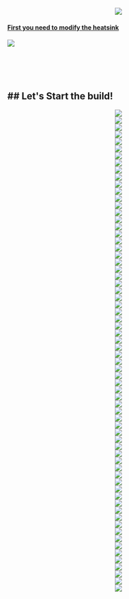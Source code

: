 

<br clear="both">

<div align="center">
  <img style="max-width: 100%;" src="https://github.com/dury10/VoronUsers/blob/Spartacus/printer_mods/dury10/Spartacus/IMAGES/spartacus_assembley/1.jpeg"  />
</div>


####   <a href="v6_heatsink_mod.md"> First you need to modify the heatsink </a>
####  <a href="v6_heatsink_mod.md" > <img style="max-width: 50%;" src="https://github.com/dury10/VoronUsers/blob/Spartacus/printer_mods/dury10/Spartacus/IMAGES/spartacus_assembley/v6_heatsink_mod/heatsink_mod.jpeg"></a>

<br>
<br>
<br clear="both">


<h2 id="Spartacus">## Let's Start the build! </h2>

<div align="center">
  <img style="max-width: 50%;" src="https://github.com/dury10/VoronUsers/blob/Spartacus/printer_mods/dury10/Spartacus/IMAGES/spartacus_assembley/2.jpeg"  />
</div>



<div align="center">
  <img style="max-width: 50%;" src="https://github.com/dury10/VoronUsers/blob/Spartacus/printer_mods/dury10/Spartacus/IMAGES/spartacus_assembley/3.jpeg"  />
</div>



<div align="center">
  <img style="max-width: 50%;" src="https://github.com/dury10/VoronUsers/blob/Spartacus/printer_mods/dury10/Spartacus/IMAGES/spartacus_assembley/4.jpeg"  />
</div>


<div align="center">
  <img style="max-width: 50%;" src="https://github.com/dury10/VoronUsers/blob/Spartacus/printer_mods/dury10/Spartacus/IMAGES/spartacus_assembley/5.jpeg"  />
</div>


<div align="center">
  <img style="max-width: 50%;" src="https://github.com/dury10/VoronUsers/blob/Spartacus/printer_mods/dury10/Spartacus/IMAGES/spartacus_assembley/6.jpeg"  />
</div>


<div align="center">
  <img style="max-width: 50%;" src="https://github.com/dury10/VoronUsers/blob/Spartacus/printer_mods/dury10/Spartacus/IMAGES/spartacus_assembley/7.jpeg"  />
</div>




<div align="center">
  <img style="max-width: 50%;" src="https://github.com/dury10/VoronUsers/blob/Spartacus/printer_mods/dury10/Spartacus/IMAGES/spartacus_assembley/8-1.jpeg"  />
</div>

<div align="center">
  <img style="max-width: 50%;" src="https://github.com/dury10/VoronUsers/blob/Spartacus/printer_mods/dury10/Spartacus/IMAGES/spartacus_assembley/8-2.jpeg"  />
</div>

<div align="center">
  <img style="max-width: 50%;" src="https://github.com/dury10/VoronUsers/blob/Spartacus/printer_mods/dury10/Spartacus/IMAGES/spartacus_assembley/8-3.jpeg"  />
</div>

<div align="center">
  <img style="max-width: 50%;" src="https://github.com/dury10/VoronUsers/blob/Spartacus/printer_mods/dury10/Spartacus/IMAGES/spartacus_assembley/8.jpeg"  />
</div>


<div align="center">
  <img style="max-width: 50%;" src="https://github.com/dury10/VoronUsers/blob/Spartacus/printer_mods/dury10/Spartacus/IMAGES/spartacus_assembley/9.jpeg"  />
</div>





<div align="center">
  <img style="max-width: 50%;" src="https://github.com/dury10/VoronUsers/blob/Spartacus/printer_mods/dury10/Spartacus/IMAGES/spartacus_assembley/10.jpeg"  />
</div>



<div align="center">
  <img style="max-width: 50%;" src="https://github.com/dury10/VoronUsers/blob/Spartacus/printer_mods/dury10/Spartacus/IMAGES/spartacus_assembley/11.jpeg"  />
</div>


<div align="center">
  <img style="max-width: 50%;" src="https://github.com/dury10/VoronUsers/blob/Spartacus/printer_mods/dury10/Spartacus/IMAGES/spartacus_assembley/12.jpeg"  />
</div>





<div align="center">
  <img style="max-width: 50%;" src="https://github.com/dury10/VoronUsers/blob/Spartacus/printer_mods/dury10/Spartacus/IMAGES/spartacus_assembley/13.jpeg"  />
</div>



<div align="center">
  <img style="max-width: 50%;" src="https://github.com/dury10/VoronUsers/blob/Spartacus/printer_mods/dury10/Spartacus/IMAGES/spartacus_assembley/14.jpeg"  />
</div>




<div align="center">
  <img style="max-width: 50%;" src="https://github.com/dury10/VoronUsers/blob/Spartacus/printer_mods/dury10/Spartacus/IMAGES/spartacus_assembley/30.jpeg"  />
</div>




<div align="center">
  <img style="max-width: 50%;" src="https://github.com/dury10/VoronUsers/blob/Spartacus/printer_mods/dury10/Spartacus/IMAGES/spartacus_assembley/31.jpeg"  />
</div>






<div align="center">
  <img style="max-width: 50%;" src="https://github.com/dury10/VoronUsers/blob/Spartacus/printer_mods/dury10/Spartacus/IMAGES/spartacus_assembley/32.jpeg"  />
</div>





<div align="center">
  <img style="max-width: 50%;" src="https://github.com/dury10/VoronUsers/blob/Spartacus/printer_mods/dury10/Spartacus/IMAGES/spartacus_assembley/33.jpeg"  />
</div>



<div align="center">
  <img style="max-width: 50%;" src="https://github.com/dury10/VoronUsers/blob/Spartacus/printer_mods/dury10/Spartacus/IMAGES/spartacus_assembley/34.jpeg"  />
</div>



<div align="center">
  <img style="max-width: 50%;" src="https://github.com/dury10/VoronUsers/blob/Spartacus/printer_mods/dury10/Spartacus/IMAGES/spartacus_assembley/35.jpeg"  />
</div>



<div align="center">
  <img style="max-width: 50%;" src="https://github.com/dury10/VoronUsers/blob/Spartacus/printer_mods/dury10/Spartacus/IMAGES/spartacus_assembley/36.jpeg"  />
</div>



<div align="center">
  <img style="max-width: 50%;" src="https://github.com/dury10/VoronUsers/blob/Spartacus/printer_mods/dury10/Spartacus/IMAGES/spartacus_assembley/37.jpeg"  />
</div>



<div align="center">
  <img style="max-width: 50%;" src="https://github.com/dury10/VoronUsers/blob/Spartacus/printer_mods/dury10/Spartacus/IMAGES/spartacus_assembley/38.jpeg"  />
</div>





<div align="center">
  <img style="max-width: 50%;" src="https://github.com/dury10/VoronUsers/blob/Spartacus/printer_mods/dury10/Spartacus/IMAGES/spartacus_assembley/39.jpeg"  />
</div>



<div align="center">
  <img style="max-width: 50%;" src="https://github.com/dury10/VoronUsers/blob/Spartacus/printer_mods/dury10/Spartacus/IMAGES/spartacus_assembley/40.jpeg"  />
</div>



<div align="center">
  <img style="max-width: 50%;" src="https://github.com/dury10/VoronUsers/blob/Spartacus/printer_mods/dury10/Spartacus/IMAGES/spartacus_assembley/41.jpeg"  />
</div>


<div align="center">
  <img style="max-width: 50%;" src="https://github.com/dury10/VoronUsers/blob/Spartacus/printer_mods/dury10/Spartacus/IMAGES/spartacus_assembley/42.jpeg"  />
</div>





<div align="center">
  <img style="max-width: 50%;" src="https://github.com/dury10/VoronUsers/blob/Spartacus/printer_mods/dury10/Spartacus/IMAGES/spartacus_assembley/43.jpeg"  />
</div>



<div align="center">
  <img style="max-width: 50%;" src="https://github.com/dury10/VoronUsers/blob/Spartacus/printer_mods/dury10/Spartacus/IMAGES/spartacus_assembley/44.jpeg"  />
</div>



<div align="center">
  <img style="max-width: 50%;" src="https://github.com/dury10/VoronUsers/blob/Spartacus/printer_mods/dury10/Spartacus/IMAGES/spartacus_assembley/45.jpeg"  />
</div>



<div align="center">
  <img style="max-width: 50%;" src="https://github.com/dury10/VoronUsers/blob/Spartacus/printer_mods/dury10/Spartacus/IMAGES/spartacus_assembley/46.jpeg"  />
</div>



<div align="center">
  <img style="max-width: 50%;" src="https://github.com/dury10/VoronUsers/blob/Spartacus/printer_mods/dury10/Spartacus/IMAGES/spartacus_assembley/47.jpeg"  />
</div>



<div align="center">
  <img style="max-width: 50%;" src="https://github.com/dury10/VoronUsers/blob/Spartacus/printer_mods/dury10/Spartacus/IMAGES/spartacus_assembley/48.jpeg"  />
</div>





<div align="center">
  <img style="max-width: 50%;" src="https://github.com/dury10/VoronUsers/blob/Spartacus/printer_mods/dury10/Spartacus/IMAGES/spartacus_assembley/49.jpeg"  />
</div>






<div align="center">
  <img style="max-width: 50%;" src="https://github.com/dury10/VoronUsers/blob/Spartacus/printer_mods/dury10/Spartacus/IMAGES/spartacus_assembley/50.jpeg"  />
</div>



<div align="center">
  <img style="max-width: 50%;" src="https://github.com/dury10/VoronUsers/blob/Spartacus/printer_mods/dury10/Spartacus/IMAGES/spartacus_assembley/51.jpeg"  />
</div>


<div align="center">
  <img style="max-width: 50%;" src="https://github.com/dury10/VoronUsers/blob/Spartacus/printer_mods/dury10/Spartacus/IMAGES/spartacus_assembley/52.jpeg"  />
</div>





<div align="center">
  <img style="max-width: 50%;" src="https://github.com/dury10/VoronUsers/blob/Spartacus/printer_mods/dury10/Spartacus/IMAGES/spartacus_assembley/53.jpeg"  />
</div>



<div align="center">
  <img style="max-width: 50%;" src="https://github.com/dury10/VoronUsers/blob/Spartacus/printer_mods/dury10/Spartacus/IMAGES/spartacus_assembley/54.jpeg"  />
</div>



<div align="center">
  <img style="max-width: 50%;" src="https://github.com/dury10/VoronUsers/blob/Spartacus/printer_mods/dury10/Spartacus/IMAGES/spartacus_assembley/55.jpeg"  />
</div>



<div align="center">
  <img style="max-width: 50%;" src="https://github.com/dury10/VoronUsers/blob/Spartacus/printer_mods/dury10/Spartacus/IMAGES/spartacus_assembley/56.jpeg"  />
</div>



<div align="center">
  <img style="max-width: 50%;" src="https://github.com/dury10/VoronUsers/blob/Spartacus/printer_mods/dury10/Spartacus/IMAGES/spartacus_assembley/57.jpeg"  />
</div>



<div align="center">
  <img style="max-width: 50%;" src="https://github.com/dury10/VoronUsers/blob/Spartacus/printer_mods/dury10/Spartacus/IMAGES/spartacus_assembley/58.jpeg"  />
</div>





<div align="center">
  <img style="max-width: 50%;" src="https://github.com/dury10/VoronUsers/blob/Spartacus/printer_mods/dury10/Spartacus/IMAGES/spartacus_assembley/59.jpeg"  />
</div>


<div align="center">
  <img style="max-width: 50%;" src="https://github.com/dury10/VoronUsers/blob/Spartacus/printer_mods/dury10/Spartacus/IMAGES/spartacus_assembley/21-1.jpeg"  />
</div>


<div align="center">
  <img style="max-width: 50%;" src="https://github.com/dury10/VoronUsers/blob/Spartacus/printer_mods/dury10/Spartacus/IMAGES/spartacus_assembley/22.jpeg"  />
</div>



<div align="center">
  <img style="max-width: 50%;" src="https://github.com/dury10/VoronUsers/blob/Spartacus/printer_mods/dury10/Spartacus/IMAGES/spartacus_assembley/60.jpeg"  />
</div>



<div align="center">
  <img style="max-width: 50%;" src="https://github.com/dury10/VoronUsers/blob/Spartacus/printer_mods/dury10/Spartacus/IMAGES/spartacus_assembley/61.jpeg"  />
</div>


<div align="center">
  <img style="max-width: 50%;" src="https://github.com/dury10/VoronUsers/blob/Spartacus/printer_mods/dury10/Spartacus/IMAGES/spartacus_assembley/62.jpeg"  />
</div>





<div align="center">
  <img style="max-width: 50%;" src="https://github.com/dury10/VoronUsers/blob/Spartacus/printer_mods/dury10/Spartacus/IMAGES/spartacus_assembley/63.jpeg"  />
</div>



<div align="center">
  <img style="max-width: 50%;" src="https://github.com/dury10/VoronUsers/blob/Spartacus/printer_mods/dury10/Spartacus/IMAGES/spartacus_assembley/64.jpeg"  />
</div>



<div align="center">
  <img style="max-width: 50%;" src="https://github.com/dury10/VoronUsers/blob/Spartacus/printer_mods/dury10/Spartacus/IMAGES/spartacus_assembley/65.jpeg"  />
</div>



<div align="center">
  <img style="max-width: 50%;" src="https://github.com/dury10/VoronUsers/blob/Spartacus/printer_mods/dury10/Spartacus/IMAGES/spartacus_assembley/66.jpeg"  />
</div>



<div align="center">
  <img style="max-width: 50%;" src="https://github.com/dury10/VoronUsers/blob/Spartacus/printer_mods/dury10/Spartacus/IMAGES/spartacus_assembley/67.jpeg"  />
</div>



<div align="center">
  <img style="max-width: 50%;" src="https://github.com/dury10/VoronUsers/blob/Spartacus/printer_mods/dury10/Spartacus/IMAGES/spartacus_assembley/68.jpeg"  />
</div>




<div align="center">
  <img style="max-width: 50%;" src="https://github.com/dury10/VoronUsers/blob/Spartacus/printer_mods/dury10/Spartacus/IMAGES/spartacus_assembley/69.jpeg"  />
</div>

<div align="center">
  <img style="max-width: 50%;" src="https://github.com/dury10/VoronUsers/blob/Spartacus/printer_mods/dury10/Spartacus/IMAGES/spartacus_assembley/70.jpeg"  />
</div>



<div align="center">
  <img style="max-width: 50%;" src="https://github.com/dury10/VoronUsers/blob/Spartacus/printer_mods/dury10/Spartacus/IMAGES/spartacus_assembley/71.jpeg"  />
</div>


<div align="center">
  <img style="max-width: 50%;" src="https://github.com/dury10/VoronUsers/blob/Spartacus/printer_mods/dury10/Spartacus/IMAGES/spartacus_assembley/72.jpeg"  />
</div>





<div align="center">
  <img style="max-width: 50%;" src="https://github.com/dury10/VoronUsers/blob/Spartacus/printer_mods/dury10/Spartacus/IMAGES/spartacus_assembley/73.jpeg"  />
</div>



<div align="center">
  <img style="max-width: 50%;" src="https://github.com/dury10/VoronUsers/blob/Spartacus/printer_mods/dury10/Spartacus/IMAGES/spartacus_assembley/74.jpeg"  />
</div>



<div align="center">
  <img style="max-width: 50%;" src="https://github.com/dury10/VoronUsers/blob/Spartacus/printer_mods/dury10/Spartacus/IMAGES/spartacus_assembley/75.jpeg"  />
</div>



<div align="center">
  <img style="max-width: 50%;" src="https://github.com/dury10/VoronUsers/blob/Spartacus/printer_mods/dury10/Spartacus/IMAGES/spartacus_assembley/25.jpeg"  />
</div>



<div align="center">
  <img style="max-width: 50%;" src="https://github.com/dury10/VoronUsers/blob/Spartacus/printer_mods/dury10/Spartacus/IMAGES/spartacus_assembley/26.jpeg"  />
</div>





<div align="center">
  <img style="max-width: 50%;" src="https://github.com/dury10/VoronUsers/blob/Spartacus/printer_mods/dury10/Spartacus/IMAGES/spartacus_assembley/28.jpeg"  />
</div>



<div align="center">
  <img style="max-width: 50%;" src="https://github.com/dury10/VoronUsers/blob/Spartacus/printer_mods/dury10/Spartacus/IMAGES/spartacus_assembley/29.jpeg"  />
</div>
